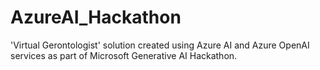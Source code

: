 # AzureAI_Hackathon

'Virtual Gerontologist' solution created using Azure AI and Azure OpenAI services as part of Microsoft Generative AI Hackathon.
